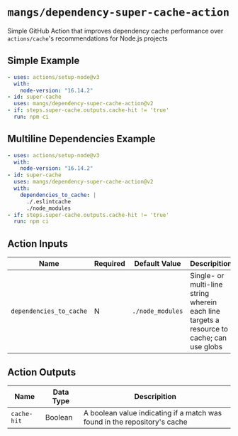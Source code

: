 # `mangs/dependency-super-cache-action`

Simple GitHub Action that improves dependency cache performance over `actions/cache`'s recommendations for Node.js projects

## Simple Example

```yaml
- uses: actions/setup-node@v3
  with:
    node-version: "16.14.2"
- id: super-cache
  uses: mangs/dependency-super-cache-action@v2
- if: steps.super-cache.outputs.cache-hit != 'true'
  run: npm ci
```

## Multiline Dependencies Example

```yaml
- uses: actions/setup-node@v3
  with:
    node-version: "16.14.2"
- id: super-cache
  uses: mangs/dependency-super-cache-action@v2
  with:
    dependencies_to_cache: |
      ./.eslintcache
      ./node_modules
- if: steps.super-cache.outputs.cache-hit != 'true'
  run: npm ci
```

## Action Inputs

| Name                    | Required | Default Value    | Descripition                                                                              |
| ----------------------- | -------- | ---------------- | ----------------------------------------------------------------------------------------- |
| `dependencies_to_cache` | N        | `./node_modules` | Single- or multi-line string wherein each line targets a resource to cache; can use globs |

## Action Outputs

| Name        | Data Type | Descripition                                                              |
| ----------- | --------- | ------------------------------------------------------------------------- |
| `cache-hit` | Boolean   | A boolean value indicating if a match was found in the repository's cache |
